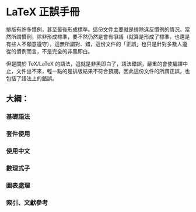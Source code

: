 # LaTeX 正誤手冊

排版有許多慣例，甚至最後形成標準。這份文件主要就是排除違反慣例的情況。當然所謂慣例，除非形成標準，要不然仍然是會有爭議（就算是形成了標準，也還是有些人不願意遵守），這無所謂對、錯，這份文件的「正誤」也只是針對多數人遵從的慣例而言，不是完全的非黑即白。

但是關於 TeX/LaTeX 的語法，這就是非黑即白了，語法錯誤，嚴重的會使編譯中止，文件出不來，輕一點的是排版結果不符合預期。因此這份文件的所謂正誤，也包括了語法上的錯誤。

## 大綱：

### 基礎語法

### 套件使用

### 使用中文

### 數理式子

### 圖表處理

### 索引、文獻參考
